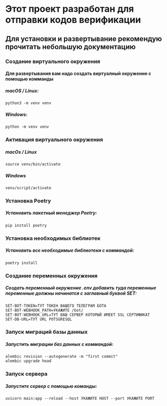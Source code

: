 # Этот проект разработан для отправки кодов верификации

## Для установки и развертывание рекомендую прочитать небольшую документацию

### Создание виртуального окружения

#### Для развертывания вам надо создать виртуалный окружение c помощью комманды

##### macOS / Linux:
```
python3 -m venv venv
```

##### Windows:
```
python -m venv venv
```

### Активация виртуального окружения

##### macOs / Linux
```
source venv/bin/activate
```

##### Windows
```
venv/script/activate
```

### Установка Poetry
##### Установить пакетный менеджер Poetry:
```
pip install poetry
```


### Установка необходимых библиотек
##### Установить все необходимые библиотеки с коммандой:

```
poetry install
```

### Создание переменных окружения
##### Coздать переменный окружение .env добавить туда переменные переменные должны начинатся с заглавный буквой SET:

```
SET-BOT-TOKEN=ТУТ ТОКЕН ВАШЕГО ТЕЛЕГРАМ БОТА
SET-BOT-WEBHOOK_PATH=УКАЖИТЕ /bot/
SET-BOT-WEBHOOK_URL=ТУТ ВАШ СЕРВЕР КОТОРЫЙ ИМЕЕТ SSL СЕРТИФИКАТ
SET-DB-URL=ТУТ URL POTSGRESQL
```
### Запуск миграций базы данных
##### Запустить миграции баз данных с коммандой:

```
alembic revision --autogenerate -m "first commit"
alembic upgrade head
```

### Запуск сервера
##### Запустите сервер с помощью команды:

```
uvicorn main:app --reload --host УКАЖИТЕ HOST --port УКАЖИТЕ PORT
```